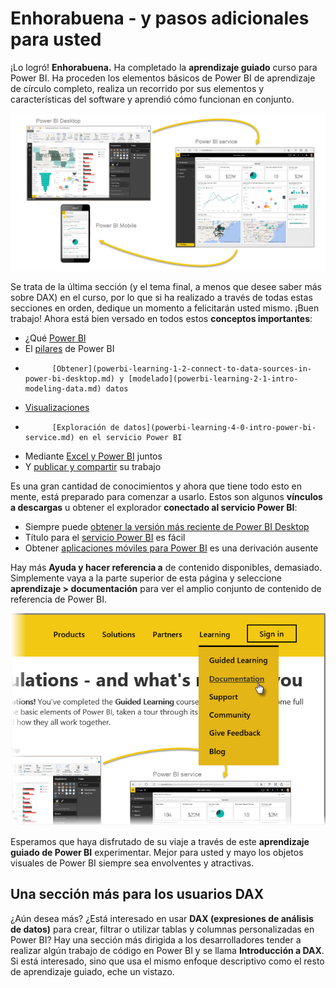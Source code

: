 <properties
   pageTitle="Finalización de Power BI guiada de aprendizaje"
   description="Camino por recorrer - además un resumen y una gran cantidad de vínculos útiles"
   services="powerbi"
   documentationCenter=""
   authors="davidiseminger"
   manager="mblythe"
   backup=""
   editor=""
   tags=""
   qualityFocus="no"
   qualityDate=""
   featuredVideoId=""
   featuredVideoThumb=""
   courseDuration="4m"/>

<tags
   ms.service="powerbi"
   ms.devlang="NA"
   ms.topic="get-started-article"
   ms.tgt_pltfrm="NA"
   ms.workload="powerbi"
   ms.date="09/29/2016"
   ms.author="davidi"/>

# Enhorabuena - y pasos adicionales para usted

¡Lo logró! **Enhorabuena.** Ha completado la **aprendizaje guiado** curso para Power BI. Ha proceden los elementos básicos de Power BI de aprendizaje de círculo completo, realiza un recorrido por sus elementos y características del software y aprendió cómo funcionan en conjunto.

![](media/powerbi-learning-0-0-what-is-power-bi/c0a0_2.png)

Se trata de la última sección (y el tema final, a menos que desee saber más sobre DAX) en el curso, por lo que si ha realizado a través de todas estas secciones en orden, dedique un momento a felicitarán usted mismo. ¡Buen trabajo! Ahora está bien versado en todos estos **conceptos importantes**:

-   ¿Qué [Power BI](powerbi-learning-0-0-what-is-power-bi.md)
-   El [pilares](powerbi-learning-0b-building-blocks-power-bi.md) de Power BI
-   
            [Obtener](powerbi-learning-1-2-connect-to-data-sources-in-power-bi-desktop.md) y [modelado](powerbi-learning-2-1-intro-modeling-data.md) datos
-   [Visualizaciones](powerbi-learning-3-1-intro-visualizations.md)
-   
            [Exploración de datos](powerbi-learning-4-0-intro-power-bi-service.md) en el servicio Power BI
-   Mediante [Excel y Power BI](powerbi-learning-5-1-intro-excel-data.md) juntos
-   Y [publicar y compartir](powerbi-learning-6-0-intro-content-packs-groups.md) su trabajo

Es una gran cantidad de conocimientos y ahora que tiene todo esto en mente, está preparado para comenzar a usarlo. Estos son algunos **vínculos a descargas** u obtener el explorador **conectado al servicio Power BI**:

-   Siempre puede [obtener la versión más reciente de Power BI Desktop](https://powerbi.microsoft.com/desktop)
-   Título para el [servicio Power BI](https://powerbi.microsoft.com/) es fácil
-   Obtener [aplicaciones móviles para Power BI](https://powerbi.microsoft.com/mobile/) es una derivación ausente

Hay más **Ayuda y hacer referencia a** de contenido disponibles, demasiado. Simplemente vaya a la parte superior de esta página y seleccione **aprendizaje > documentación** para ver el amplio conjunto de contenido de referencia de Power BI.

![](media/powerbi-learning-6-5-guided-learning-completion/6-5_1.png)

Esperamos que haya disfrutado de su viaje a través de este **aprendizaje guiado de Power BI** experimentar. Mejor para usted y mayo los objetos visuales de Power BI siempre sea envolventes y atractivas.

## Una sección más para los usuarios DAX

¿Aún desea más? ¿Está interesado en usar **DAX (expresiones de análisis de datos)** para crear, filtrar o utilizar tablas y columnas personalizadas en Power BI? Hay una sección más dirigida a los desarrolladores tender a realizar algún trabajo de código en Power BI y se llama **Introducción a DAX**. Si está interesado, sino que usa el mismo enfoque descriptivo como el resto de aprendizaje guiado, eche un vistazo.
